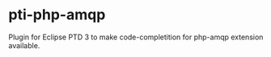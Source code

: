 pti-php-amqp
============

Plugin for Eclipse PTD 3 to make code-completition for php-amqp extension available.
